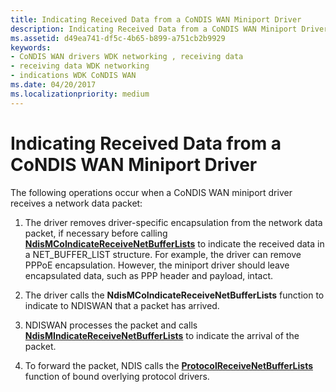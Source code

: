 ```yaml
---
title: Indicating Received Data from a CoNDIS WAN Miniport Driver
description: Indicating Received Data from a CoNDIS WAN Miniport Driver
ms.assetid: d49ea741-df5c-4b65-b899-a751cb2b9929
keywords:
- CoNDIS WAN drivers WDK networking , receiving data
- receiving data WDK networking
- indications WDK CoNDIS WAN
ms.date: 04/20/2017
ms.localizationpriority: medium
---
```


# Indicating Received Data from a CoNDIS WAN Miniport Driver





The following operations occur when a CoNDIS WAN miniport driver receives a network data packet:

1.  The driver removes driver-specific encapsulation from the network data packet, if necessary before calling [**NdisMCoIndicateReceiveNetBufferLists**](https://msdn.microsoft.com/library/windows/hardware/ff563561) to indicate the received data in a NET\_BUFFER\_LIST structure. For example, the driver can remove PPPoE encapsulation. However, the miniport driver should leave encapsulated data, such as PPP header and payload, intact.

2.  The driver calls the **NdisMCoIndicateReceiveNetBufferLists** function to indicate to NDISWAN that a packet has arrived.

3.  NDISWAN processes the packet and calls [**NdisMIndicateReceiveNetBufferLists**](https://msdn.microsoft.com/library/windows/hardware/ff563598) to indicate the arrival of the packet.

4.  To forward the packet, NDIS calls the [**ProtocolReceiveNetBufferLists**](https://msdn.microsoft.com/library/windows/hardware/ff570267) function of bound overlying protocol drivers.

 

 






